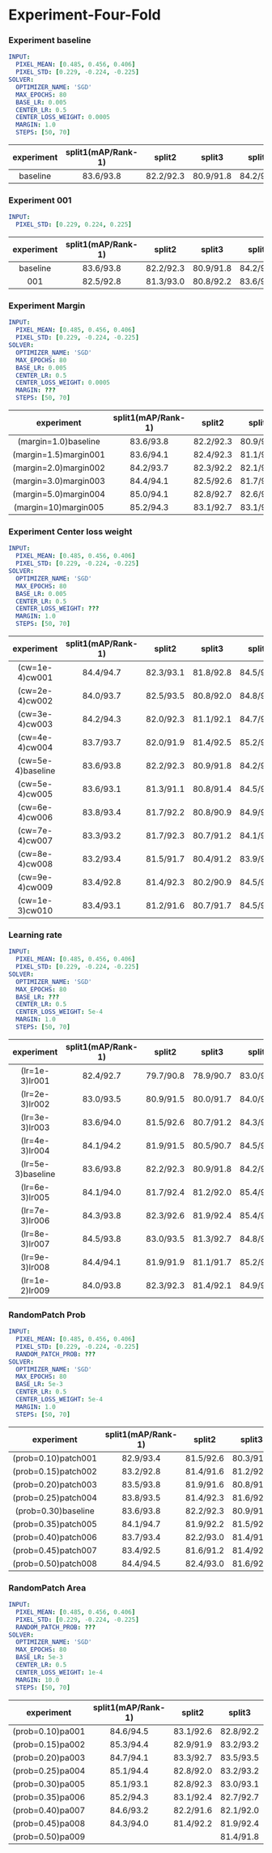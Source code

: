 # Experiment-Four-Fold

### Experiment baseline
```yml
INPUT:
  PIXEL_MEAN: [0.485, 0.456, 0.406]
  PIXEL_STD: [0.229, -0.224, -0.225]
SOLVER:
  OPTIMIZER_NAME: 'SGD'
  MAX_EPOCHS: 80
  BASE_LR: 0.005
  CENTER_LR: 0.5
  CENTER_LOSS_WEIGHT: 0.0005
  MARGIN: 1.0
  STEPS: [50, 70]
```
| experiment | split1(mAP/Rank-1) |   split2  |   split3  |   split4  | avg |
|:----------:|:------------------:|:---------:|:---------:|:---------:|:---:|
|  baseline  |      83.6/93.8     | 82.2/92.3 | 80.9/91.8 | 84.2/93.7 |  -  |

### Experiment 001
```yml
INPUT:
  PIXEL_STD: [0.229, 0.224, 0.225]
```  
| experiment | split1(mAP/Rank-1) |   split2  |   split3  |   split4  |     avg     | result |
|:----------:|:------------------:|:---------:|:---------:|:---------:|:-----------:|:------:|
|  baseline  |      83.6/93.8     | 82.2/92.3 | 80.9/91.8 | 84.2/93.7 | 82.73/92.90 |    -   |
|     001    |      82.5/92.8     | 81.3/93.0 | 80.8/92.2 | 83.6/93.9 | 82.05/92.97 |    -   |


### Experiment Margin
```yml
INPUT:
  PIXEL_MEAN: [0.485, 0.456, 0.406]
  PIXEL_STD: [0.229, -0.224, -0.225]
SOLVER:
  OPTIMIZER_NAME: 'SGD'
  MAX_EPOCHS: 80
  BASE_LR: 0.005
  CENTER_LR: 0.5
  CENTER_LOSS_WEIGHT: 0.0005
  MARGIN: ???
  STEPS: [50, 70]
```
|       experiment      | split1(mAP/Rank-1) |   split2  |   split3  |   split4  |     avg     | result |
|:---------------------:|:------------------:|:---------:|:---------:|:---------:|:-----------:|:------:|
|  (margin=1.0)baseline |      83.6/93.8     | 82.2/92.3 | 80.9/91.8 | 84.2/93.7 | 82.73/92.90 |    -   |
| (margin=1.5)margin001 |      83.6/94.1     | 82.4/92.3 | 81.1/91.5 | 85.0/94.8 | 83.03/93.18 | better |
| (margin=2.0)margin002 |      84.2/93.7     | 82.3/92.2 | 82.1/92.1 | 85.1/94.8 | 83.42/93.20 | better |
| (margin=3.0)margin003 |      84.4/94.1     | 82.5/92.6 | 81.7/92.0 | 84.8/93.6 | 83.35/93.01 | better |
| (margin=5.0)margin004 |      85.0/94.1     | 82.8/92.7 | 82.6/92.7 | 85.6/93.9 | 84.00/93.35 | better |
|  (margin=10)margin005 |      85.2/94.3     | 83.1/92.7 | 83.1/93.0 | 86.4/94.8 | 84.45/93.70 | better |



### Experiment Center loss weight  
```yml
INPUT:
  PIXEL_MEAN: [0.485, 0.456, 0.406]
  PIXEL_STD: [0.229, -0.224, -0.225]
SOLVER:
  OPTIMIZER_NAME: 'SGD'
  MAX_EPOCHS: 80
  BASE_LR: 0.005
  CENTER_LR: 0.5
  CENTER_LOSS_WEIGHT: ???
  MARGIN: 1.0
  STEPS: [50, 70]
```

|     experiment    | split1(mAP/Rank-1) |   split2  |   split3  |   split4  |     avg     | result |
|:-----------------:|:------------------:|:---------:|:---------:|:---------:|:-----------:|:------:|
|   (cw=1e-4)cw001  |      84.4/94.7     | 82.3/93.1 | 81.8/92.8 | 84.5/93.9 | 83.25/93.63 | better |
|   (cw=2e-4)cw002  |      84.0/93.7     | 82.5/93.5 | 80.8/92.0 | 84.8/94.8 | 83.03/93.50 | better |
|   (cw=3e-4)cw003  |      84.2/94.3     | 82.0/92.3 | 81.1/92.1 | 84.7/94.0 | 83.00/93.18 | better |
|   (cw=4e-4)cw004  |      83.7/93.7     | 82.0/91.9 | 81.4/92.5 | 85.2/94.5 | 83.08/93.15 | better |
| (cw=5e-4)baseline |      83.6/93.8     | 82.2/92.3 | 80.9/91.8 | 84.2/93.7 | 82.73/92.90 |    -   |
|   (cw=5e-4)cw005  |      83.6/93.1     | 81.3/91.1 | 80.8/91.4 | 84.5/94.3 | 82.55/92.48 |  worse |
|   (cw=6e-4)cw006  |      83.8/93.4     | 81.7/92.2 | 80.8/90.9 | 84.9/94.6 | 82.80/92.78 |  worse |
|   (cw=7e-4)cw007  |      83.3/93.2     | 81.7/92.3 | 80.7/91.2 | 84.1/93.4 | 82.45/92.53 |        |
|   (cw=8e-4)cw008  |      83.2/93.4     | 81.5/91.7 | 80.4/91.2 | 83.9/94.2 | 82.25/92.63 |        |
|   (cw=9e-4)cw009  |      83.4/92.8     | 81.4/92.3 | 80.2/90.9 | 84.5/94.0 | 82.38/92.50 |        |
|   (cw=1e-3)cw010  |      83.4/93.1     | 81.2/91.6 | 80.7/91.7 | 84.5/94.8 | 82.45/92.80 |        |
 

### Learning rate  
```yml
INPUT:
  PIXEL_MEAN: [0.485, 0.456, 0.406]
  PIXEL_STD: [0.229, -0.224, -0.225]
SOLVER:
  OPTIMIZER_NAME: 'SGD'
  MAX_EPOCHS: 80
  BASE_LR: ???
  CENTER_LR: 0.5
  CENTER_LOSS_WEIGHT: 5e-4
  MARGIN: 1.0
  STEPS: [50, 70]
```

|     experiment    | split1(mAP/Rank-1) |   split2  |   split3  |   split4  |     avg     | result |
|:-----------------:|:------------------:|:---------:|:---------:|:---------:|:-----------:|:------:|
|   (lr=1e-3)lr001  |      82.4/92.7     | 79.7/90.8 | 78.9/90.7 | 83.0/93.4 | 81.05/91.90 |  worse |
|   (lr=2e-3)lr002  |      83.0/93.5     | 80.9/91.5 | 80.0/91.7 | 84.0/93.9 | 81.98/92.65 |  worse |
|   (lr=3e-3)lr003  |      83.6/94.0     | 81.5/92.6 | 80.7/91.2 | 84.3/94.0 | 82.53/92.95 |  worse |
|   (lr=4e-3)lr004  |      84.1/94.2     | 81.9/91.5 | 80.5/90.7 | 84.5/94.5 | 82.75/92.73 |  worse |
| (lr=5e-3)baseline |      83.6/93.8     | 82.2/92.3 | 80.9/91.8 | 84.2/93.7 | 82.73/92.90 |    -   |
|   (lr=6e-3)lr005  |      84.1/94.0     | 81.7/92.4 | 81.2/92.0 | 85.4/94.5 | 83.10/93.23 | better |
|   (lr=7e-3)lr006  |      84.3/93.8     | 82.3/92.6 | 81.9/92.4 | 85.4/94.9 | 83.48/93.43 | better |
|   (lr=8e-3)lr007  |      84.5/93.8     | 83.0/93.5 | 81.3/92.7 | 84.8/94.3 | 83.40/93.58 | better |
|   (lr=9e-3)lr008  |      84.4/94.1     | 81.9/91.9 | 81.1/91.7 | 85.2/94.8 | 83.15/93.13 | better |
|   (lr=1e-2)lr009  |      84.0/93.8     | 82.3/92.3 | 81.4/92.1 | 84.9/94.6 | 83.15/93.20 | better |




### RandomPatch Prob  
```yml
INPUT:
  PIXEL_MEAN: [0.485, 0.456, 0.406]
  PIXEL_STD: [0.229, -0.224, -0.225]
  RANDOM_PATCH_PROB: ???
SOLVER:
  OPTIMIZER_NAME: 'SGD'
  MAX_EPOCHS: 80
  BASE_LR: 5e-3
  CENTER_LR: 0.5
  CENTER_LOSS_WEIGHT: 5e-4
  MARGIN: 1.0
  STEPS: [50, 70]
```
|      experiment     | split1(mAP/Rank-1) |   split2  |   split3  |   split4  |     avg     | result |
|:-------------------:|:------------------:|:---------:|:---------:|:---------:|:-----------:|:------:|
| (prob=0.10)patch001 |      82.9/93.4     | 81.5/92.6 | 80.3/91.4 | 82.7/92.6 | 81.85/92.50 |  worse |
| (prob=0.15)patch002 |      83.2/92.8     | 81.4/91.6 | 81.2/92.5 | 83.8/93.6 | 82.40/92.63 |  worse |
| (prob=0.20)patch003 |      83.5/93.8     | 81.9/91.6 | 80.8/91.5 | 84.3/94.3 | 82.63/92.80 |  worse |
| (prob=0.25)patch004 |      83.8/93.5     | 81.4/92.3 | 81.6/92.5 | 84.6/94.2 | 82.85/93.13 | better |
| (prob=0.30)baseline |      83.6/93.8     | 82.2/92.3 | 80.9/91.8 | 84.2/93.7 | 82.73/92.90 |    -   |
| (prob=0.35)patch005 |      84.1/94.7     | 81.9/92.2 | 81.5/92.8 | 85.1/94.5 | 83.15/93.55 | better |
| (prob=0.40)patch006 |      83.7/93.4     | 82.2/93.0 | 81.4/91.8 | 84.9/94.6 | 83.05/93.20 | better |
| (prob=0.45)patch007 |      83.4/92.5     | 81.6/91.2 | 81.4/92.0 | 85.5/94.8 | 82.98/92.63 |   ???  |
| (prob=0.50)patch008 |      84.4/94.5     | 82.4/93.0 | 81.6/92.4 | 85.1/94.6 | 83.45/93.63 | better |


### RandomPatch Area
```yml
INPUT:
  PIXEL_MEAN: [0.485, 0.456, 0.406]
  PIXEL_STD: [0.229, -0.224, -0.225]
  RANDOM_PATCH_PROB: ???
SOLVER:
  OPTIMIZER_NAME: 'SGD'
  MAX_EPOCHS: 80
  BASE_LR: 5e-3
  CENTER_LR: 0.5
  CENTER_LOSS_WEIGHT: 1e-4
  MARGIN: 10.0
  STEPS: [50, 70]
```
|    experiment    | split1(mAP/Rank-1) |   split2  |   split3  |   split4  |     avg     | result |
|:----------------:|:------------------:|:---------:|:---------:|:---------:|:-----------:|:------:|
| (prob=0.10)pa001 |      84.6/94.5     | 83.1/92.6 | 82.8/92.2 | 84.7/93.9 | 83.80/93.30 |        |
| (prob=0.15)pa002 |      85.3/94.4     | 82.9/91.9 | 83.2/93.2 | 85.7/94.6 | 84.28/93.53 |        |
| (prob=0.20)pa003 |      84.7/94.1     | 83.3/92.7 | 83.5/93.5 | 85.6/94.2 | 84.28/93.63 |        |
| (prob=0.25)pa004 |      85.1/94.4     | 82.8/92.0 | 83.2/93.2 | 86.4/95.3 | 84.38/93.73 |        |
| (prob=0.30)pa005 |      85.1/93.1     | 82.8/92.3 | 83.0/93.1 | 86.0/94.6 | 84.23/93.28 |        |
| (prob=0.35)pa006 |      85.2/94.3     | 83.1/92.4 | 82.7/92.7 | 86.3/94.8 | 84.33/93.55 |        |
| (prob=0.40)pa007 |      84.6/93.2     | 82.2/91.6 | 82.1/92.0 | 85.8/94.8 | 83.68/92.90 |        |
| (prob=0.45)pa008 |      84.3/94.0     | 81.4/92.2 | 81.9/92.4 | 85.3/94.6 | 83.23/93.30 |        |
| (prob=0.50)pa009 |                    |           | 81.4/91.8 |           |      -      |        |